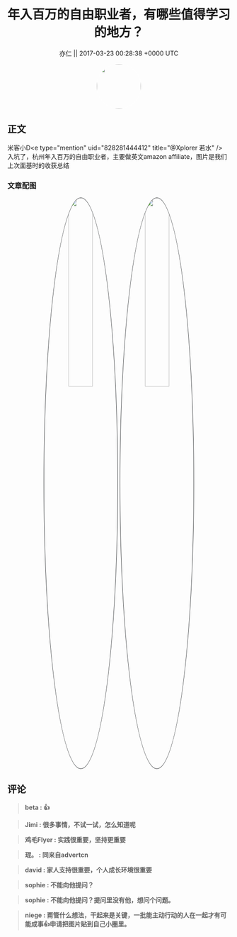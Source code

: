 <h1 align="center">年入百万的自由职业者，有哪些值得学习的地方？</h1>




<p align="center">
    <a>亦仁 || 2017-03-23 00:28:38 &#43;0000 UTC</a>
</p>

<div align="center">
    <img src="https://images.zsxq.com/Fn3NQqCN8nuGF86yZPXSbEsl0mb3?e=1590940799&amp;token=kIxbL07-8jAj8w1n4s9zv64FuZZNEATmlU_Vm6zD:pfbNc8W3hS0oYG_hyXXh_rHMHuc=" width="100" height="100" style="border:1px solid;border-radius:50%; color:#ffffff"/>
</div>




## 正文

<div>
米客小D&lt;e type=&#34;mention&#34; uid=&#34;828281444412&#34; title=&#34;@Xplorer 若水&#34; /&gt;  入坑了，杭州年入百万的自由职业者，主要做英文amazon affiliate，图片是我们上次面基时的收获总结
</div>

### 文章配图

<div class="image" align="center">

<img src="https://images.zsxq.com/FkwB3yeZrNRU6D-wp8MgD31NCSUA?imageMogr2/auto-orient/thumbnail/800x/format/jpg/blur/1x0/quality/75&amp;e=1590940799&amp;token=kIxbL07-8jAj8w1n4s9zv64FuZZNEATmlU_Vm6zD:_0wcoCEXOH1_8n9fgryjPbU3_uI=" width="33%" height="33%" style="border:1px solid;border-radius:50%; color:#3c3f41"/>

<img src="https://images.zsxq.com/FspXOpJK3E3wiN_OR-P9mxA2VHLg?imageMogr2/auto-orient/thumbnail/800x/format/jpg/blur/1x0/quality/75&amp;e=1590940799&amp;token=kIxbL07-8jAj8w1n4s9zv64FuZZNEATmlU_Vm6zD:qjFx-LA8qa_GLAuNd8kKuLp4Foo=" width="33%" height="33%" style="border:1px solid;border-radius:50%; color:#3c3f41"/>

</div>


## 评论

<div align="left">
<div>

<blockquote >
<span> <strong>beta : 👍 </strong></span>
</blockquote>

<blockquote >
<span> <strong>Jimi : 很多事情，不试一试，怎么知道呢 </strong></span>
</blockquote>

<blockquote >
<span> <strong>鸡毛Flyer : 实践很重要，坚持更重要 </strong></span>
</blockquote>

<blockquote >
<span> <strong>琨。 : 同来自advertcn </strong></span>
</blockquote>

<blockquote >
<span> <strong>david : 家人支持很重要，个人成长环境很重要 </strong></span>
</blockquote>

<blockquote >
<span> <strong>sophie : 不能向他提问？ </strong></span>
</blockquote>

<blockquote >
<span> <strong>sophie : 不能向他提问？提问里没有他，想问个问题。 </strong></span>
</blockquote>

<blockquote >
<span> <strong>niege : 甭管什么想法，干起来是关键，一批能主动行动的人在一起才有可能成事👍申请把图片贴到自己小圈里。 </strong></span>
</blockquote>

</div>
</div>